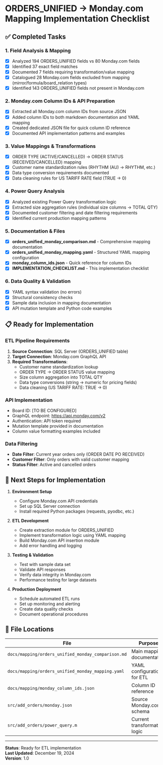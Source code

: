 # ORDERS_UNIFIED → Monday.com Mapping Implementation Checklist

## ✅ Completed Tasks

### 1. Field Analysis & Mapping
- [x] Analyzed 194 ORDERS_UNIFIED fields vs 80 Monday.com fields
- [x] Identified 37 exact field matches
- [x] Documented 7 fields requiring transformation/value mapping
- [x] Catalogued 28 Monday.com fields excluded from mapping (mirror/formula/board_relation types)
- [x] Identified 143 ORDERS_UNIFIED fields not present in Monday.com

### 2. Monday.com Column IDs & API Preparation
- [x] Extracted all Monday.com column IDs from source JSON
- [x] Added column IDs to both markdown documentation and YAML mapping
- [x] Created dedicated JSON file for quick column ID reference
- [x] Documented API implementation patterns and examples

### 3. Value Mappings & Transformations
- [x] ORDER TYPE (ACTIVE/CANCELLED) → ORDER STATUS (RECEIVED/CANCELLED) mapping
- [x] Customer name standardization rules (RHYTHM (AU) → RHYTHM, etc.)
- [x] Data type conversion requirements documented
- [x] Data cleaning rules for US TARIFF RATE field (TRUE → 0)

### 4. Power Query Analysis
- [x] Analyzed existing Power Query transformation logic
- [x] Extracted size aggregation rules (individual size columns → TOTAL QTY)
- [x] Documented customer filtering and date filtering requirements
- [x] Identified current production mapping patterns

### 5. Documentation & Files
- [x] **orders_unified_monday_comparison.md** - Comprehensive mapping documentation
- [x] **orders_unified_monday_mapping.yaml** - Structured YAML mapping configuration
- [x] **monday_column_ids.json** - Quick reference for column IDs
- [x] **IMPLEMENTATION_CHECKLIST.md** - This implementation checklist

### 6. Data Quality & Validation
- [x] YAML syntax validation (no errors)
- [x] Structural consistency checks
- [x] Sample data inclusion in mapping documentation
- [x] API mutation template and Python code examples

## 📋 Ready for Implementation

### ETL Pipeline Requirements
1. **Source Connection**: SQL Server (ORDERS_UNIFIED table)
2. **Target Connection**: Monday.com GraphQL API
3. **Required Transformations**:
   - Customer name standardization lookup
   - ORDER TYPE → ORDER STATUS value mapping
   - Size column aggregation into TOTAL QTY
   - Data type conversions (string → numeric for pricing fields)
   - Data cleaning (US TARIFF RATE: TRUE → 0)

### API Implementation
- Board ID: [TO BE CONFIGURED]
- GraphQL endpoint: https://api.monday.com/v2
- Authentication: API token required
- Mutation template provided in documentation
- Column value formatting examples included

### Data Filtering
- **Date Filter**: Current year orders only (ORDER DATE PO RECEIVED)
- **Customer Filter**: Only orders with valid customer mapping
- **Status Filter**: Active and cancelled orders

## 🎯 Next Steps for Implementation

1. **Environment Setup**
   - Configure Monday.com API credentials
   - Set up SQL Server connection
   - Install required Python packages (requests, pyodbc, etc.)

2. **ETL Development**
   - Create extraction module for ORDERS_UNIFIED
   - Implement transformation logic using YAML mapping
   - Build Monday.com API insertion module
   - Add error handling and logging

3. **Testing & Validation**
   - Test with sample data set
   - Validate API responses
   - Verify data integrity in Monday.com
   - Performance testing for large datasets

4. **Production Deployment**
   - Schedule automated ETL runs
   - Set up monitoring and alerting
   - Create data quality checks
   - Document operational procedures

## 📁 File Locations

| File | Purpose | Status |
|------|---------|--------|
| `docs/mapping/orders_unified_monday_comparison.md` | Main mapping documentation | ✅ Complete |
| `docs/mapping/orders_unified_monday_mapping.yaml` | YAML configuration for ETL | ✅ Complete |
| `docs/mapping/monday_column_ids.json` | Column ID reference | ✅ Complete |
| `src/add_orders/monday.json` | Source Monday.com schema | ✅ Available |
| `src/add_orders/power_query.m` | Current transformation logic | ✅ Analyzed |

---

**Status**: Ready for ETL implementation  
**Last Updated**: December 19, 2024  
**Version**: 1.0
